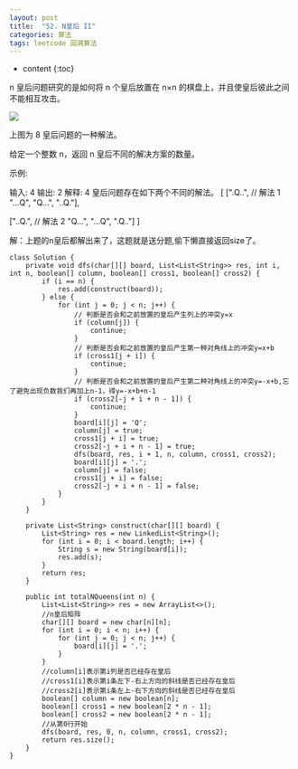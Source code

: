 ```yaml
---
layout: post
title:  "52. N皇后 II"
categories: 算法
tags: leetcode 回溯算法
---
```


* content
{:toc}

<!--more-->

n 皇后问题研究的是如何将 n 个皇后放置在 n×n 的棋盘上，并且使皇后彼此之间不能相互攻击。

![](https://ws2.sinaimg.cn/large/006tNbRwgy1fvi75onof1j307607o748.jpg)

上图为 8 皇后问题的一种解法。

给定一个整数 n，返回 n 皇后不同的解决方案的数量。

示例:

输入: 4
输出: 2
解释: 4 皇后问题存在如下两个不同的解法。
[
 [".Q..",  // 解法 1
  "...Q",
  "Q...",
  "..Q."],

 ["..Q.",  // 解法 2
  "Q...",
  "...Q",
  ".Q.."]
]

解：上题的n皇后都解出来了，这题就是送分题,偷下懒直接返回size了。

```
class Solution {
    private void dfs(char[][] board, List<List<String>> res, int i, int n, boolean[] column, boolean[] cross1, boolean[] cross2) {
        if (i == n) {
            res.add(construct(board));
        } else {
            for (int j = 0; j < n; j++) {
                // 判断是否会和之前放置的皇后产生列上的冲突y=x
                if (column[j]) {
                    continue;
                }
                // 判断是否会和之前放置的皇后产生第一种对角线上的冲突y=x+b
                if (cross1[j + i]) {
                    continue;
                }
                // 判断是否会和之前放置的皇后产生第二种对角线上的冲突y=-x+b,忘了避免出现负数我们再加上n-1，得y=-x+b+n-1
                if (cross2[-j + i + n - 1]) {
                    continue;
                }
                board[i][j] = 'Q';
                column[j] = true;
                cross1[j + i] = true;
                cross2[-j + i + n - 1] = true;
                dfs(board, res, i + 1, n, column, cross1, cross2);
                board[i][j] = '.';
                column[j] = false;
                cross1[j + i] = false;
                cross2[-j + i + n - 1] = false;
            }
        }
    }

    private List<String> construct(char[][] board) {
        List<String> res = new LinkedList<String>();
        for (int i = 0; i < board.length; i++) {
            String s = new String(board[i]);
            res.add(s);
        }
        return res;
    }

    public int totalNQueens(int n) {
        List<List<String>> res = new ArrayList<>();
        //n皇后矩阵
        char[][] board = new char[n][n];
        for (int i = 0; i < n; i++) {
            for (int j = 0; j < n; j++) {
                board[i][j] = '.';
            }
        }
        //column[i]表示第i列是否已经存在皇后
        //cross1[i]表示第i条左下-右上方向的斜线是否已经存在皇后
        //cross2[i]表示第i条左上-右下方向的斜线是否已经存在皇后
        boolean[] column = new boolean[n];
        boolean[] cross1 = new boolean[2 * n - 1];
        boolean[] cross2 = new boolean[2 * n - 1];
        //从第0行开始
        dfs(board, res, 0, n, column, cross1, cross2);
        return res.size();
    }
}
```
